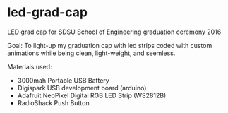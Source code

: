 # led-grad-cap
LED grad cap for SDSU School of Engineering graduation ceremony 2016

Goal: To light-up my graduation cap with led strips coded with custom animations while
being clean, light-weight, and seemless.

Materials used:
- 3000mah Portable USB Battery
- Digispark USB development board (arduino)
- Adafruit NeoPixel Digital RGB LED Strip (WS2812B)
- RadioShack Push Button

